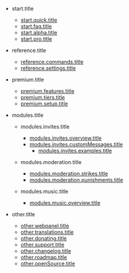 - start.title

  - [start.quick.title](/zh-CN/getting-started/quick-start.md)
  - [start.faq.title](/zh-CN/getting-started/faq.md)
  - [start.alpha.title](/zh-CN/getting-started/alpha.md)
  - [start.pro.title](/zh-CN/getting-started/pro.md)

- reference.title

  - [reference.commands.title](/zh-CN/reference/commands.md)
  - [reference.settings.title](/zh-CN/reference/settings.md)

- premium.title

  - [premium.features.title](/zh-CN/premium/features.md)
  - [premium.tiers.title](/zh-CN/premium/tiers.md)
  - [premium.setup.title](/zh-CN/premium/setup.md)

- modules.title

  - modules.invites.title

    - [modules.invites.overview.title](/zh-CN/modules/invites/modules.invites.overview.url.md)
    - [modules.invites.customMessages.title](/zh-CN/modules/invites/modules.invites.customMessages.url.md)
      - [modules.invites.examples.title](/zh-CN/modules/invites/examples.md)

  - modules.moderation.title

    - [modules.moderation.strikes.title](/zh-CN/modules/moderation/strikes.md)
    - [modules.moderation.punishments.title](/zh-CN/modules/moderation/punishments.md)

  - modules.music.title

    - [modules.music.overview.title](/zh-CN/modules/music/Overview.md)

- other.title

  - [other.webpanel.title](/zh-CN/other/webpanel.md)
  - [other.translations.title](/zh-CN/other/translations.md)
  - [other.donating.title](/zh-CN/other/donating.md)
  - [other.support.title](/zh-CN/other/support.md)
  - [other.changelog.title](/zh-CN/other/changelog.md)
  - [other.roadmap.title](/zh-CN/other/roadmap.md)
  - [other.openSource.title](/zh-CN/other/open-source.md)

